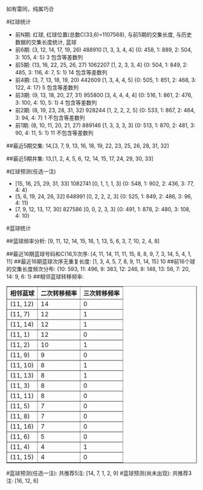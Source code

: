 <!-- 
.. title: 双色球2016069期(2016-06-16)数据分析报告
.. slug: slott-2016069-2016-06-16-report
.. date: 2016-06-17 08:00:00 UTC+08:00
.. tags: Lottery
.. link: 
.. description: 
.. type: text
-->

如有雷同，纯属巧合

<!-- TEASER_END-->

#红球统计

- 前N期: 红球, 红球位置(总数C(33,6)=1107568), 与前5期的交集长度, 与历史数据的交集长度统计, 蓝球
- 前6期: (3, 12, 14, 17, 19, 26) 488910 [1, 3, 3, 4, 4] {0: 458, 1: 889, 2: 504, 3: 105, 4: 5} 3 包含等差数列
- 前5期: (13, 16, 22, 25, 26, 27) 1062207 [1, 2, 3, 3, 4] {0: 504, 1: 849, 2: 485, 3: 116, 4: 7, 5: 1} 14 包含等差数列
- 前4期: (3, 7, 13, 18, 19, 20) 442609 [1, 3, 4, 4, 5] {0: 505, 1: 851, 2: 468, 3: 122, 4: 17} 5 包含等差数列
- 前3期: (9, 13, 18, 20, 27, 31) 955800 [3, 4, 4, 4, 4] {0: 516, 1: 861, 2: 476, 3: 100, 4: 10, 5: 1} 4 包含等差数列
- 前2期: (8, 19, 23, 28, 31, 32) 928244 [1, 2, 2, 2, 5] {0: 533, 1: 867, 2: 464, 3: 94, 4: 7} 1 不包含等差数列
- 前1期: (8, 10, 11, 20, 21, 27) 889146 [1, 3, 3, 3, 3] {0: 513, 1: 870, 2: 481, 3: 90, 4: 11, 5: 1} 11 不包含等差数列

##最近5期交集:
14,[3, 7, 9, 13, 16, 18, 19, 22, 23, 25, 26, 28, 31, 32]

##最近5期并集:
13,[1, 2, 4, 5, 6, 12, 14, 15, 17, 24, 29, 30, 33]

#红球预测(任选一注)

- [15, 16, 25, 29, 31, 33] 1082741 [0, 1, 1, 1, 3] {0: 548, 1: 902, 2: 436, 3: 77, 4: 4}
- [5, 6, 19, 24, 26, 32] 648991 [0, 2, 2, 2, 3] {0: 525, 1: 849, 2: 486, 3: 96, 4: 11}
- [7, 9, 12, 13, 17, 30] 827586 [0, 0, 2, 3, 3] {0: 491, 1: 878, 2: 480, 3: 108, 4: 10}

#蓝球统计

##蓝球频率分析:
[9, 11, 12, 14, 15, 16, 1, 13, 5, 6, 3, 7, 10, 2, 4, 8]

##最近16期蓝球号码和C(16,1)次序:
 [4, 11, 14, 11, 11, 15, 8, 8, 9, 7, 3, 14, 5, 4, 1, 11]
##最近16期蓝球次序无重复长度:
 [1, 3, 4, 5, 7, 8, 9, 11, 14, 15] 10
##前16个球的交集长度频次分布:
{10: 593, 11: 496, 9: 383, 12: 246, 8: 148, 13: 56, 7: 20, 14: 9, 6: 1}
##相邻蓝球转移频率:
 <table border="1" class="table table-striped dataframe">
  <thead>
    <tr style="text-align: right;">
      <th>相邻蓝球</th>
      <th>二次转移频率</th>
      <th>三次转移频率</th>
    </tr>
  </thead>
  <tbody>
    <tr>
      <td>(11, 12)</td>
      <td>14</td>
      <td>0</td>
    </tr>
    <tr>
      <td>(11, 7)</td>
      <td>12</td>
      <td>1</td>
    </tr>
    <tr>
      <td>(11, 14)</td>
      <td>12</td>
      <td>1</td>
    </tr>
    <tr>
      <td>(11, 1)</td>
      <td>12</td>
      <td>0</td>
    </tr>
    <tr>
      <td>(11, 2)</td>
      <td>10</td>
      <td>1</td>
    </tr>
    <tr>
      <td>(11, 9)</td>
      <td>9</td>
      <td>0</td>
    </tr>
    <tr>
      <td>(11, 10)</td>
      <td>8</td>
      <td>1</td>
    </tr>
    <tr>
      <td>(11, 13)</td>
      <td>8</td>
      <td>1</td>
    </tr>
    <tr>
      <td>(11, 3)</td>
      <td>8</td>
      <td>0</td>
    </tr>
    <tr>
      <td>(11, 11)</td>
      <td>8</td>
      <td>0</td>
    </tr>
    <tr>
      <td>(11, 5)</td>
      <td>7</td>
      <td>0</td>
    </tr>
    <tr>
      <td>(11, 8)</td>
      <td>7</td>
      <td>0</td>
    </tr>
    <tr>
      <td>(11, 16)</td>
      <td>7</td>
      <td>0</td>
    </tr>
    <tr>
      <td>(11, 6)</td>
      <td>5</td>
      <td>0</td>
    </tr>
    <tr>
      <td>(11, 4)</td>
      <td>4</td>
      <td>1</td>
    </tr>
    <tr>
      <td>(11, 15)</td>
      <td>4</td>
      <td>0</td>
    </tr>
  </tbody>
</table>
#蓝球预测(任选一注):
共推荐5注: [14, 7, 1, 2, 9]
#蓝球预测(尚未出现):
共推荐3注: [16, 12, 6]

